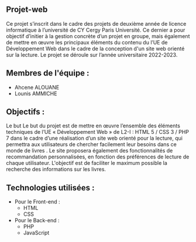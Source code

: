 ## Projet-web
Ce projet s’inscrit dans le cadre des projets de deuxième année de licence informatique à
l’université de CY Cergy Paris Université. Ce dernier a pour objectif d’initier à la gestion concrète
d’un projet en groupe, mais également de mettre en œuvre les principaux éléments du contenu du
l’UE de Développement Web dans le cadre de la conception d'un site web orienté sur la lecture. Le
projet se déroule sur l’année universitaire 2022-2023.



## Membres de l'équipe :
* Ahcene ALOUANE
* Lounis AMMICHE


## Objectifs :
Le but Le but du projet est de mettre en œuvre l’ensemble des éléments techniques de l’UE
« Développement Web » de L2-I : HTML 5 / CSS 3 / PHP 7 dans le cadre d’une réalisation d’un
site web orienté pour la lecture, qui permettra aux utilisateurs de chercher facilement leur besoins
dans ce monde de livres . Le site proposera également des fonctionnalités de recommandation
personnalisées, en fonction des préférences de lecture de chaque utilisateur. L'objectif est de
faciliter le maximum possible la recherche des informations sur les livres. 

## Technologies utilisées :
* Pour le Front-end :
  * HTML 
  * CSS
* Pour le Back-end :
  * PHP
  * JavaScript



